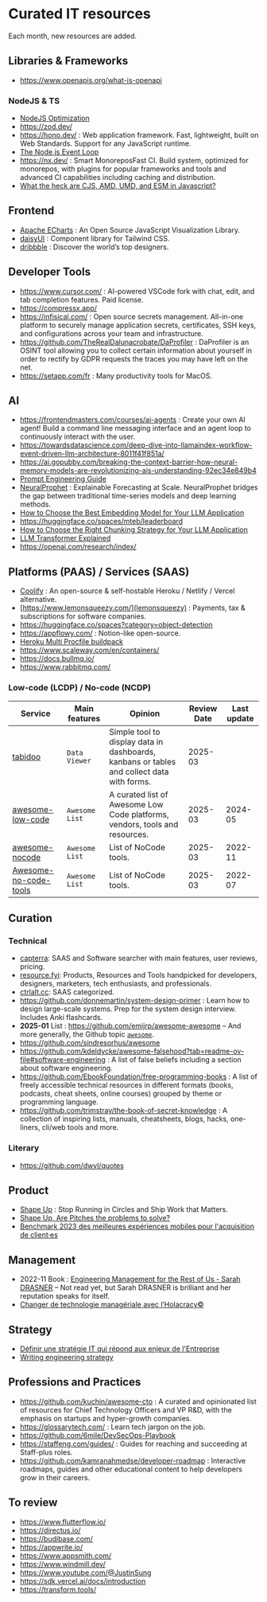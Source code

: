 # Curated IT resources

Each month, new resources are added.

## Libraries & Frameworks

- <https://www.openapis.org/what-is-openapi>

### NodeJS & TS

- [NodeJS Optimization](https://gist.github.com/stormwild/4bd3c1ec50ed055a363012a403b16365)
- <https://zod.dev/>
- <https://hono.dev/> : Web application framework. Fast, lightweight, built on Web Standards. Support for any JavaScript runtime.
- [The Node.js Event Loop](https://nodejs.org/en/learn/asynchronous-work/event-loop-timers-and-nexttick)
- <https://nx.dev/> : Smart MonoreposFast CI. Build system, optimized for monorepos, with plugins for popular frameworks and tools and advanced CI capabilities including caching and distribution.
- [What the heck are CJS, AMD, UMD, and ESM in Javascript?](https://dev.to/iggredible/what-the-heck-are-cjs-amd-umd-and-esm-ikm)

## Frontend

- [Apache ECharts](https://echarts.apache.org/) : An Open Source JavaScript Visualization Library.
- [daisyUI](https://daisyui.com/) : Component library for Tailwind CSS.
- [dribbble](https://dribbble.com/) : Discover the world’s top designers.

## Developer Tools

- <https://www.cursor.com/> : AI-powered VSCode fork with chat, edit, and tab completion features. Paid license.
- <https://compressx.app/>
- <https://infisical.com/> : Open source secrets management. All-in-one platform to securely manage application secrets, certificates, SSH keys, and configurations across your team and infrastructure.
- <https://github.com/TheRealDalunacrobate/DaProfiler> : DaProfiler is an OSINT tool allowing you to collect certain information about yourself in order to rectify by GDPR requests the traces you may have left on the net.
- <https://setapp.com/fr> : Many productivity tools for MacOS.

## AI
  
- <https://frontendmasters.com/courses/ai-agents> : Create your own AI agent! Build a command line messaging interface and an agent loop to continuously interact with the user.
- <https://towardsdatascience.com/deep-dive-into-llamaindex-workflow-event-driven-llm-architecture-8011f41f851a/>
- <https://ai.gopubby.com/breaking-the-context-barrier-how-neural-memory-models-are-revolutionizing-ais-understanding-92ec34e849b4>
- [Prompt Engineering Guide](https://www.promptingguide.ai/fr)
- [NeuralProphet](https://neuralprophet.com/) : Explainable Forecasting at Scale. NeuralProphet bridges the gap between traditional time-series models and deep learning methods.
- [How to Choose the Best Embedding Model for Your LLM Application](https://www.mongodb.com/developer/products/atlas/choose-embedding-model-rag/)
- <https://huggingface.co/spaces/mteb/leaderboard>
- [How to Choose the Right Chunking Strategy for Your LLM Application](https://www.mongodb.com/developer/products/atlas/choosing-chunking-strategy-rag/?utm_term=apoorva.joshi)
- [LLM Transformer Explained](https://poloclub.github.io/transformer-explainer/)
- <https://openai.com/research/index/>

## Platforms (PAAS) / Services (SAAS)

- [Coolify](https://www.coolify.io/) : An open-source & self-hostable Heroku / Netlify / Vercel alternative.
- [https://www.lemonsqueezy.com/](lemonsqueezy) : Payments, tax & subscriptions for software companies.
- <https://huggingface.co/spaces?category=object-detection>
- <https://appflowy.com/> : Notion-like open-source.
- [Heroku Multi Procfile buildpack](https://github.com/heroku/heroku-buildpack-multi-procfile)
- <https://www.scaleway.com/en/containers/>
- <https://docs.bullmq.io/>
- <https://www.rabbitmq.com/>

### Low-code (LCDP) / No-code (NCDP)

| Service                                                                 | Main features  | Opinion                                                                                   | Review Date | Last update |
|-------------------------------------------------------------------------|----------------|-------------------------------------------------------------------------------------------|-------------|-------------|
| [tabidoo](https://tabidoo.cloud/)                                       | `Data Viewer`  | Simple tool to display data in dashboards, kanbans or tables and collect data with forms. | 2025-03     |             |
| [awesome-low-code](https://github.com/zenitysec/awesome-low-code)       | `Awesome List` | A curated list of Awesome Low Code platforms, vendors, tools and resources.               | 2025-03     | 2024-05     |
| [awesome-nocode](https://github.com/nslindtner/awesome-nocode)          | `Awesome List` | List of NoCode tools.                                                                     | 2025-03     | 2022-11     |
| [Awesome-no-code-tools](https://github.com/ElijT/Awesome-no-code-tools) | `Awesome List` | List of NoCode tools.                                                                     | 2025-03     | 2022-07     |

## Curation

### Technical

- [capterra](https://www.capterra.com/): SAAS and Software searcher with main features, user reviews, pricing.
- [resource.fyi](https://resource.fyi/): Products, Resources and Tools handpicked for developers, designers, marketers, tech enthusiasts, and professionals.
- [ctrlalt.cc](https://ctrlalt.cc/): SAAS categorized.
- <https://github.com/donnemartin/system-design-primer> : Learn how to design large-scale systems. Prep for the system design interview. Includes Anki flashcards.
- **2025-01** List : <https://github.com/emijrp/awesome-awesome> – And more generally, the Github topic [`awesome`](https://github.com/topics/awesome).
- <https://github.com/sindresorhus/awesome>
- <https://github.com/kdeldycke/awesome-falsehood?tab=readme-ov-file#software-engineering> : A list of false beliefs including a section about software engineering.
- <https://github.com/EbookFoundation/free-programming-books> : A list of freely accessible technical resources in different formats (books, podcasts, cheat sheets, online courses) grouped by theme or programming language.
- <https://github.com/trimstray/the-book-of-secret-knowledge> : A collection of inspiring lists, manuals, cheatsheets, blogs, hacks, one-liners, cli/web tools and more.

### Literary

- <https://github.com/dwyl/quotes>

## Product

- [Shape Up](https://basecamp.com/shapeup) : Stop Running in Circles and Ship Work that Matters.
- [Shape Up, Are Pitches the problems to solve?](https://www.sorryengineering.com/p/shape-up-are-pitches-the-problems)
- [Benchmark 2023 des meilleures expériences mobiles pour l'acquisition de client·es](https://www.thinkwithgoogle.com/intl/fr-fr/futur-du-marketing/creativite/benchmark-ux-banque-assurance-credit-2023/)

## Management

- 2022-11 Book : [Engineering Management for the Rest of Us - Sarah DRASNER](https://www.engmanagement.dev/) – Not read yet, but Sarah DRASNER is brilliant and her reputation speaks for itself.
- [Changer de technologie managériale avec l’Holacracy©](https://nova-consul.com/publications/la-bande-dessinee-sur-l-holacratie/changer-de-technologie-manageriale-avec-l-holacracy-bd/)

## Strategy

- [Définir une stratégie IT qui répond aux enjeux de l'Entreprise](https://blog.octo.com/it-strat-2-definir-une-strategie-it-qui-repond-aux-enjeux-de-l'entreprise)
- [Writing engineering strategy](https://staffeng.com/guides/engineering-strategy/)

## Professions and Practices

- <https://github.com/kuchin/awesome-cto> : A curated and opinionated list of resources for Chief Technology Officers and VP R&D, with the emphasis on startups and hyper-growth companies.
- <https://glossarytech.com/> : Learn tech jargon on the job.
- <https://github.com/6mile/DevSecOps-Playbook>
- <https://staffeng.com/guides/> : Guides for reaching and succeeding at Staff-plus roles.
- <https://github.com/kamranahmedse/developer-roadmap> : Interactive roadmaps, guides and other educational content to help developers grow in their careers.

## To review

- <https://www.flutterflow.io/>
- <https://directus.io/>
- <https://budibase.com/>
- <https://appwrite.io/>
- <https://www.appsmith.com/>
- <https://www.windmill.dev/>
- <https://www.youtube.com/@JustinSung>
- <https://sdk.vercel.ai/docs/introduction>
- <https://transform.tools/>
